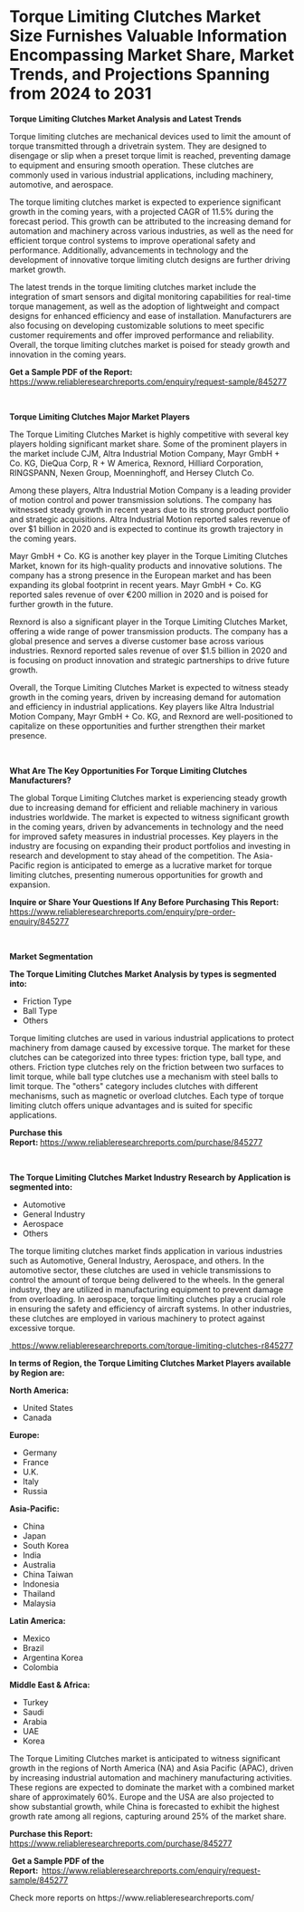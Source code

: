 <p><h1>Torque Limiting Clutches Market Size Furnishes Valuable Information Encompassing Market Share, Market Trends, and Projections Spanning from 2024 to 2031</h1></p><p><strong>Torque Limiting Clutches Market Analysis and Latest Trends</strong></p>
<p><p>Torque limiting clutches are mechanical devices used to limit the amount of torque transmitted through a drivetrain system. They are designed to disengage or slip when a preset torque limit is reached, preventing damage to equipment and ensuring smooth operation. These clutches are commonly used in various industrial applications, including machinery, automotive, and aerospace.</p><p>The torque limiting clutches market is expected to experience significant growth in the coming years, with a projected CAGR of 11.5% during the forecast period. This growth can be attributed to the increasing demand for automation and machinery across various industries, as well as the need for efficient torque control systems to improve operational safety and performance. Additionally, advancements in technology and the development of innovative torque limiting clutch designs are further driving market growth.</p><p>The latest trends in the torque limiting clutches market include the integration of smart sensors and digital monitoring capabilities for real-time torque management, as well as the adoption of lightweight and compact designs for enhanced efficiency and ease of installation. Manufacturers are also focusing on developing customizable solutions to meet specific customer requirements and offer improved performance and reliability. Overall, the torque limiting clutches market is poised for steady growth and innovation in the coming years.</p></p>
<p><strong>Get a Sample PDF of the Report:&nbsp;</strong> <a href="https://www.reliableresearchreports.com/enquiry/request-sample/845277">https://www.reliableresearchreports.com/enquiry/request-sample/845277</a></p>
<p>&nbsp;</p>
<p><strong>Torque Limiting Clutches Major Market Players</strong></p>
<p><p>The Torque Limiting Clutches Market is highly competitive with several key players holding significant market share. Some of the prominent players in the market include CJM, Altra Industrial Motion Company, Mayr GmbH + Co. KG, DieQua Corp, R + W America, Rexnord, Hilliard Corporation, RINGSPANN, Nexen Group, Moenninghoff, and Hersey Clutch Co.</p><p>Among these players, Altra Industrial Motion Company is a leading provider of motion control and power transmission solutions. The company has witnessed steady growth in recent years due to its strong product portfolio and strategic acquisitions. Altra Industrial Motion reported sales revenue of over $1 billion in 2020 and is expected to continue its growth trajectory in the coming years.</p><p>Mayr GmbH + Co. KG is another key player in the Torque Limiting Clutches Market, known for its high-quality products and innovative solutions. The company has a strong presence in the European market and has been expanding its global footprint in recent years. Mayr GmbH + Co. KG reported sales revenue of over €200 million in 2020 and is poised for further growth in the future.</p><p>Rexnord is also a significant player in the Torque Limiting Clutches Market, offering a wide range of power transmission products. The company has a global presence and serves a diverse customer base across various industries. Rexnord reported sales revenue of over $1.5 billion in 2020 and is focusing on product innovation and strategic partnerships to drive future growth.</p><p>Overall, the Torque Limiting Clutches Market is expected to witness steady growth in the coming years, driven by increasing demand for automation and efficiency in industrial applications. Key players like Altra Industrial Motion Company, Mayr GmbH + Co. KG, and Rexnord are well-positioned to capitalize on these opportunities and further strengthen their market presence.</p></p>
<p>&nbsp;</p>
<p><strong>What Are The Key Opportunities For Torque Limiting Clutches Manufacturers?</strong></p>
<p><p>The global Torque Limiting Clutches market is experiencing steady growth due to increasing demand for efficient and reliable machinery in various industries worldwide. The market is expected to witness significant growth in the coming years, driven by advancements in technology and the need for improved safety measures in industrial processes. Key players in the industry are focusing on expanding their product portfolios and investing in research and development to stay ahead of the competition. The Asia-Pacific region is anticipated to emerge as a lucrative market for torque limiting clutches, presenting numerous opportunities for growth and expansion.</p></p>
<p><strong>Inquire or Share Your Questions If Any Before Purchasing This Report:</strong> <a href="https://www.reliableresearchreports.com/enquiry/pre-order-enquiry/845277">https://www.reliableresearchreports.com/enquiry/pre-order-enquiry/845277</a></p>
<p>&nbsp;</p>
<p><strong>Market Segmentation</strong></p>
<p><strong>The Torque Limiting Clutches Market Analysis by types is segmented into:</strong></p>
<p><ul><li>Friction Type</li><li>Ball Type</li><li>Others</li></ul></p>
<p><p>Torque limiting clutches are used in various industrial applications to protect machinery from damage caused by excessive torque. The market for these clutches can be categorized into three types: friction type, ball type, and others. Friction type clutches rely on the friction between two surfaces to limit torque, while ball type clutches use a mechanism with steel balls to limit torque. The "others" category includes clutches with different mechanisms, such as magnetic or overload clutches. Each type of torque limiting clutch offers unique advantages and is suited for specific applications.</p></p>
<p><strong>Purchase this Report:&nbsp;</strong><a href="https://www.reliableresearchreports.com/purchase/845277">https://www.reliableresearchreports.com/purchase/845277</a></p>
<p>&nbsp;</p>
<p><strong>The Torque Limiting Clutches Market Industry Research by Application is segmented into:</strong></p>
<p><ul><li>Automotive</li><li>General Industry</li><li>Aerospace</li><li>Others</li></ul></p>
<p><p>The torque limiting clutches market finds application in various industries such as Automotive, General Industry, Aerospace, and others. In the automotive sector, these clutches are used in vehicle transmissions to control the amount of torque being delivered to the wheels. In the general industry, they are utilized in manufacturing equipment to prevent damage from overloading. In aerospace, torque limiting clutches play a crucial role in ensuring the safety and efficiency of aircraft systems. In other industries, these clutches are employed in various machinery to protect against excessive torque.</p></p>
<p><a href="https://www.reliableresearchreports.com/torque-limiting-clutches-r845277">&nbsp;https://www.reliableresearchreports.com/torque-limiting-clutches-r845277</a></p>
<p><strong>In terms of Region, the Torque Limiting Clutches Market Players available by Region are:</strong></p>
<p>
    <p> <strong> North America: </strong>
        <ul>
            <li>United States</li>
            <li>Canada</li>
        </ul>
        </p> 
    <p> <strong> Europe: </strong>
        <ul>
            <li>Germany</li>
            <li>France</li>
            <li>U.K.</li>
            <li>Italy</li>
            <li>Russia</li>
        </ul>
        </p> 
    <p> <strong> Asia-Pacific: </strong>
        <ul>
            <li>China</li>
            <li>Japan</li>
            <li>South Korea</li>
            <li>India</li>
            <li>Australia</li>
            <li>China Taiwan</li>
            <li>Indonesia</li>
            <li>Thailand</li>
            <li>Malaysia</li>
        </ul>
        </p> 
    <p> <strong> Latin America: </strong>
        <ul>
            <li>Mexico</li>
            <li>Brazil</li>
            <li>Argentina Korea</li>
            <li>Colombia</li>
        </ul>
        </p> 
    <p> <strong> Middle East & Africa: </strong>
        <ul>
            <li>Turkey</li>
            <li>Saudi</li>
            <li>Arabia</li>
            <li>UAE</li>
            <li>Korea</li>
        </ul>
    </p>
    </p>
<p><p>The Torque Limiting Clutches market is anticipated to witness significant growth in the regions of North America (NA) and Asia Pacific (APAC), driven by increasing industrial automation and machinery manufacturing activities. These regions are expected to dominate the market with a combined market share of approximately 60%. Europe and the USA are also projected to show substantial growth, while China is forecasted to exhibit the highest growth rate among all regions, capturing around 25% of the market share.</p></p>
<p><strong>Purchase this Report: </strong><a href="https://www.reliableresearchreports.com/purchase/845277">https://www.reliableresearchreports.com/purchase/845277</a></p>
<p>&nbsp;<strong>Get a Sample PDF of the Report:&nbsp;&nbsp;</strong><a href="https://www.reliableresearchreports.com/enquiry/request-sample/845277">https://www.reliableresearchreports.com/enquiry/request-sample/845277</a></p>
<p><strong></strong></p>
<p>Check more reports on https://www.reliableresearchreports.com/</p>